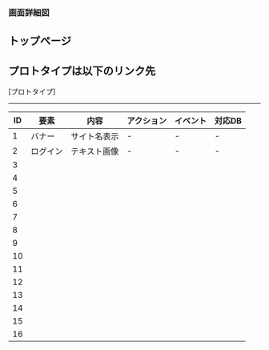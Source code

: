 ### 画面詳細図
## トップページ
## プロトタイプは以下のリンク先
[プロトタイプ]

*****

| ID | 要素 | 内容 | アクション | イベント | 対応DB |
|----|-----|------|------------|----------|--------|
|1   |バナー|サイト名表示|-    |-         |-       |
|2   |ログイン|テキスト画像|-    |-       |-       |   
|3   |  |||||
|4   |  |||||
|5   | |||||
|6| |||||
|7||||||
|8||||||
|9||||||
|10||||||
|11||||||
|12||||||
|13||||||
|14||||||
|15||||||
|16||||||
